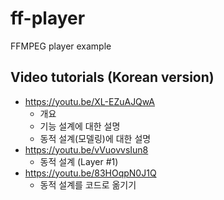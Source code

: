 # ff-player

FFMPEG player example

## Video tutorials (Korean version)

* https://youtu.be/XL-EZuAJQwA
    * 개요
    * 기능 설계에 대한 설명 
    * 동적 설계(모델링)에 대한 설명
* https://youtu.be/vVuovvsIun8
    * 동적 설계 (Layer #1)
* https://youtu.be/83HOqpN0J1Q
    * 동적 설계를 코드로 옮기기
